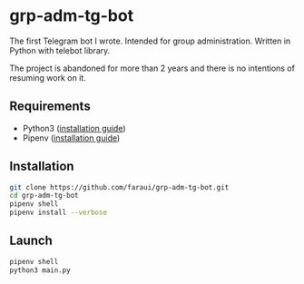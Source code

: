 # grp-adm-tg-bot
The first Telegram bot I wrote. Intended for group administration. Written in Python with telebot library.

The project is abandoned for more than 2 years and there is no intentions of resuming work on it.

## Requirements
- Python3 ([installation guide](https://wiki.python.org/moin/BeginnersGuide/Download))
- Pipenv ([installation guide](https://docs.pipenv.org/install/#installing-pipenv))

## Installation
```bash
git clone https://github.com/faraui/grp-adm-tg-bot.git
cd grp-adm-tg-bot
pipenv shell
pipenv install --verbose
  ```

## Launch
```bash
pipenv shell
python3 main.py
```
